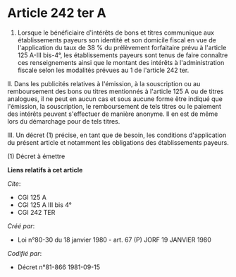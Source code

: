 # Article 242 ter A

1. Lorsque le bénéficiaire d'intérêts de bons et titres communique aux établissements payeurs son identité et son domicile
fiscal en vue de l'application du taux de 38 % du prélèvement forfaitaire prévu à l'article 125 A-III bis-4°, les
établissements payeurs sont tenus de faire connaître ces renseignements ainsi que le montant des intérêts à l'administration
fiscale selon les modalités prévues au 1 de l'article 242 ter.

II. Dans les publicités relatives à l'émission, à la souscription ou au remboursement des bons ou titres mentionnés à
l'article 125 A ou de titres analogues, il ne peut en aucun cas et sous aucune forme être indiqué que l'émission, la
souscription, le remboursement de tels titres ou le paiement des intérêts peuvent s'effectuer de manière anonyme. Il en est
de même lors du démarchage pour de tels titres.

III. Un décret (1) précise, en tant que de besoin, les conditions d'application du présent article et notamment les
obligations des établissements payeurs.

(1) Décret à émettre

**Liens relatifs à cet article**

_Cite_:

  - CGI 125 A
  - CGI 125 A III bis 4°
  - CGI 242 TER

_Créé par_:

  - Loi n°80-30 du 18 janvier 1980 - art. 67 (P) JORF 19 JANVIER 1980

_Codifié par_:

  - Décret n°81-866 1981-09-15
